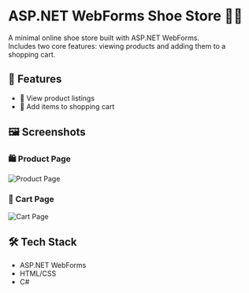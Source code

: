# ASP.NET WebForms Shoe Store 🥿👟

A minimal online shoe store built with ASP.NET WebForms.  
Includes two core features: viewing products and adding them to a shopping cart.

## 🚀 Features
- 🧾 View product listings
- 🧺 Add items to shopping cart

## 🖼️ Screenshots

### 🛍️ Product Page
![Product Page](images/43253443.png)

### 🛒 Cart Page
![Cart Page](images/cart-page.png)

## 🛠️ Tech Stack

- ASP.NET WebForms
- HTML/CSS
- C#

